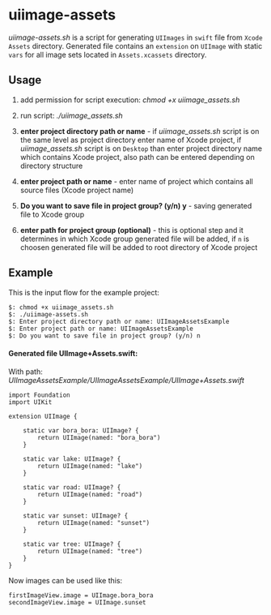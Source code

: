 # uiimage-assets
*uiimage-assets.sh* is a script for generating `UIImages` in `swift` file from `Xcode` `Assets` directory. Generated file contains an `extension` on `UIImage` with static `vars` for all image sets located in `Assets.xcassets` directory. 

## Usage
1. add permission for script execution: *chmod +x uiimage_assets.sh*

2. run script: *./uiimage_assets.sh*

3. **enter project directory path or name** - if *uiimage_assets.sh* script is on the same level as project directory enter name of Xcode project, if *uiimage_assets.sh* script is on `Desktop` than enter project directory name which contains Xcode project, also path can be entered depending on directory structure

4. **enter project path or name** - enter name of project which contains all source files (Xcode project name)

5. **Do you want to save file in project group? (y/n) y** - saving generated file to Xcode group

5. **enter path for project group (optional)** - this is optional step and it determines in which Xcode group generated file will be added, if `n` is choosen generated file will be added to root directory of Xcode project

## Example
This is the input flow for the example project:
```
$: chmod +x uiimage_assets.sh
$: ./uiimage-assets.sh
$: Enter project directory path or name: UIImageAssetsExample
$: Enter project path or name: UIImageAssetsExample
$: Do you want to save file in project group? (y/n) n
```
#### Generated file UIImage+Assets.swift:
With path: *UIImageAssetsExample/UIImageAssetsExample/UIImage+Assets.swift*
```
import Foundation
import UIKit

extension UIImage {

	static var bora_bora: UIImage? {
		return UIImage(named: "bora_bora")
	}

	static var lake: UIImage? {
		return UIImage(named: "lake")
	}

	static var road: UIImage? {
		return UIImage(named: "road")
	}

	static var sunset: UIImage? {
		return UIImage(named: "sunset")
	}

	static var tree: UIImage? {
		return UIImage(named: "tree")
	}
}
```

Now images can be used like this:
```
firstImageView.image = UIImage.bora_bora
secondImageView.image = UIImage.sunset
```
